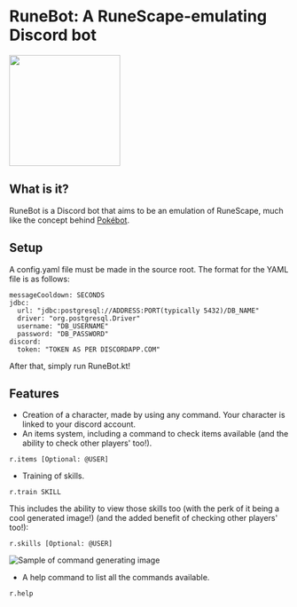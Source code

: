 # RuneBot: A RuneScape-emulating Discord bot
<img src="https://i.imgur.com/OMgVAM6.jpg" width="200" height="200" /></img>

## What is it?
RuneBot is a Discord bot that aims to be an emulation of RuneScape, much like the concept behind [Pokébot](https://github.com/Wonder-Toast/Pokebot).

## Setup
A config.yaml file must be made in the source root. The format for the YAML file is as follows:
```
messageCooldown: SECONDS
jdbc:
  url: "jdbc:postgresql://ADDRESS:PORT(typically 5432)/DB_NAME"
  driver: "org.postgresql.Driver"
  username: "DB_USERNAME"
  password: "DB_PASSWORD"
discord:
  token: "TOKEN AS PER DISCORDAPP.COM"
```
After that, simply run RuneBot.kt!

## Features
- Creation of a character, made by using any command. Your character is linked to your discord account.
- An items system, including a command to check items available (and the ability to check other players' too!).
```
r.items [Optional: @USER]
```
- Training of skills.
```
r.train SKILL
```
This includes the ability to view those skills too (with the perk of it being a cool generated image!) (and the added benefit of checking other players' too!):
```
r.skills [Optional: @USER]
```
![Sample of command generating image](https://i.imgur.com/uYlYykK.png)
- A help command to list all the commands available.
```
r.help
```
